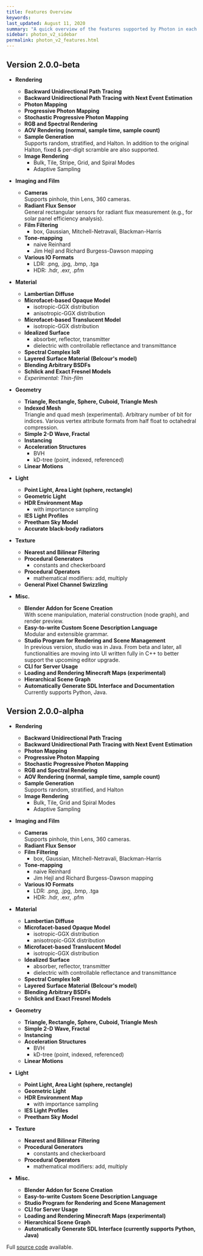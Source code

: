 ```yaml
---
title: Features Overview
keywords: 
last_updated: August 11, 2020
summary: "A quick overview of the features supported by Photon in each version."
sidebar: photon_v2_sidebar
permalink: photon_v2_features.html
---
```


## Version 2.0.0-beta

* **Rendering**
  * **Backward Unidirectional Path Tracing**
  * **Backward Unidirectional Path Tracing with Next Event Estimation**
  * **Photon Mapping**
  * **Progressive Photon Mapping**
  * **Stochastic Progressive Photon Mapping**
  * **RGB and Spectral Rendering**
  * **AOV Rendering (normal, sample time, sample count)**
  * **Sample Generation**  
    Supports random, stratified, and Halton. In addition to the original Halton, fixed & per-digit scramble are also supported.
  * **Image Rendering**
    * Bulk, Tile, Stripe, Grid, and Spiral Modes
    * Adaptive Sampling

* **Imaging and Film**
  * **Cameras**  
    Supports pinhole, thin Lens, 360 cameras.
  * **Radiant Flux Sensor**  
    General rectangular sensors for radiant flux measurement (e.g., for solar panel efficiency analysis).
  * **Film Filtering**
    * box, Gaussian, Mitchell-Netravali, Blackman-Harris
  * **Tone-mapping**
    * naive Reinhard
    * Jim Hejl and Richard Burgess-Dawson mapping
  * **Various IO Formats**
    * LDR: .png, .jpg, .bmp, .tga
    * HDR: .hdr, .exr, .pfm

* **Material**
  * **Lambertian Diffuse**
  * **Microfacet-based Opaque Model**
    * isotropic-GGX distribution
    * anisotropic-GGX distribution
  * **Microfacet-based Translucent Model**
    * isotropic-GGX distribution
  * **Idealized Surface**
    * absorber, reflector, transmitter
    * dielectric with controllable reflectance and transmittance
  * **Spectral Complex IoR**
  * **Layered Surface Material (Belcour's model)**
  * **Blending Arbitrary BSDFs**
  * **Schlick and Exact Fresnel Models**
  * *Experimental: Thin-film*

* **Geometry**
  * **Triangle, Rectangle, Sphere, Cuboid, Triangle Mesh**
  * **Indexed Mesh**  
  Triangle and quad mesh (experimental). Arbitrary number of bit for indices. Various vertex attribute formats from half float to octahedral compression.
  * **Simple 2-D Wave, Fractal**
  * **Instancing**
  * **Acceleration Structures**
    * BVH
    * kD-tree (point, indexed, referenced)
  * **Linear Motions**

* **Light**
  * **Point Light, Area Light (sphere, rectangle)**
  * **Geometric Light**
  * **HDR Environment Map**
    * with importance sampling
  * **IES Light Profiles**
  * **Preetham Sky Model**
  * **Accurate black-body radiators**

* **Texture**
  * **Nearest and Bilinear Filtering**
  * **Procedural Generators**
    * constants and checkerboard
  * **Procedural Operators**
    * mathematical modifiers: add, multiply
  * **General Pixel Channel Swizzling**

* **Misc.**
  * **Blender Addon for Scene Creation**  
  With scene manipulation, material construction (node graph), and render preview.
  * **Easy-to-write Custom Scene Description Language**  
  Modular and extensible grammar.
  * **Studio Program for Rendering and Scene Management**  
  In previous version, studio was in Java. From beta and later, all functionalities are moving into UI written fully in C++ to better support the upcoming editor upgrade.
  * **CLI for Server Usage**
  * **Loading and Rendering Minecraft Maps (experimental)**
  * **Hierarchical Scene Graph**
  * **Automatically Generate SDL Interface and Documentation**  
  Currently supports Python, Java.

## Version 2.0.0-alpha

* **Rendering**
  * **Backward Unidirectional Path Tracing**
  * **Backward Unidirectional Path Tracing with Next Event Estimation**
  * **Photon Mapping**
  * **Progressive Photon Mapping**
  * **Stochastic Progressive Photon Mapping**
  * **RGB and Spectral Rendering**
  * **AOV Rendering (normal, sample time, sample count)**
  * **Sample Generation**  
    Supports random, stratified, and Halton
  * **Image Rendering**
    * Bulk, Tile, Grid and Spiral Modes
    * Adaptive Sampling

* **Imaging and Film**
  * **Cameras**  
    Supports pinhole, thin Lens, 360 cameras.
  * **Radiant Flux Sensor**
  * **Film Filtering**
    * box, Gaussian, Mitchell-Netravali, Blackman-Harris
  * **Tone-mapping**
    * naive Reinhard
    * Jim Hejl and Richard Burgess-Dawson mapping
  * **Various IO Formats**
    * LDR: .png, .jpg, .bmp, .tga
    * HDR: .hdr, .exr, .pfm

* **Material**
  * **Lambertian Diffuse**
  * **Microfacet-based Opaque Model**
    * isotropic-GGX distribution
    * anisotropic-GGX distribution
  * **Microfacet-based Translucent Model**
    * isotropic-GGX distribution
  * **Idealized Surface**
    * absorber, reflector, transmitter
    * dielectric with controllable reflectance and transmittance
  * **Spectral Complex IoR**
  * **Layered Surface Material (Belcour's model)**
  * **Blending Arbitrary BSDFs**
  * **Schlick and Exact Fresnel Models**

* **Geometry**
  * **Triangle, Rectangle, Sphere, Cuboid, Triangle Mesh**
  * **Simple 2-D Wave, Fractal**
  * **Instancing**
  * **Acceleration Structures**
    * BVH
    * kD-tree (point, indexed, referenced)
  * **Linear Motions**

* **Light**
  * **Point Light, Area Light (sphere, rectangle)**
  * **Geometric Light**
  * **HDR Environment Map**
    * with importance sampling
  * **IES Light Profiles**
  * **Preetham Sky Model**

* **Texture**
  * **Nearest and Bilinear Filtering**
  * **Procedural Generators**
    * constants and checkerboard
  * **Procedural Operators**
    * mathematical modifiers: add, multiply

* **Misc.**
  * **Blender Addon for Scene Creation**
  * **Easy-to-write Custom Scene Description Language**
  * **Studio Program for Rendering and Scene Management**
  * **CLI for Server Usage**
  * **Loading and Rendering Minecraft Maps (experimental)**
  * **Hierarchical Scene Graph**
  * **Automatically Generate SDL Interface (currently supports Python, Java)**

Full [source code](https://github.com/TzuChieh/Photon-v2) available.
